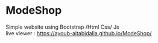 # ModeShop
Simple website using Bootstrap /Html Css/ Js <br />
live viewer :
https://ayoub-aitabidalla.github.io/ModeShop/
